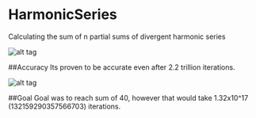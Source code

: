 # HarmonicSeries
Calculating the sum of n partial sums of divergent harmonic series

![alt tag](https://github.com/kebapmanager/HarmonicSeries/blob/master/See%20it%20in%20action/25.png)


##Accuracy
Its proven to be accurate even after 2.2 trillion iterations.

![alt tag](https://github.com/kebapmanager/HarmonicSeries/blob/master/See%20it%20in%20action/Accuracy%20Sum%2029.png)

##Goal
Goal was to reach sum of 40, however that would take 1.32x10^17 (132159290357566703) iterations.
